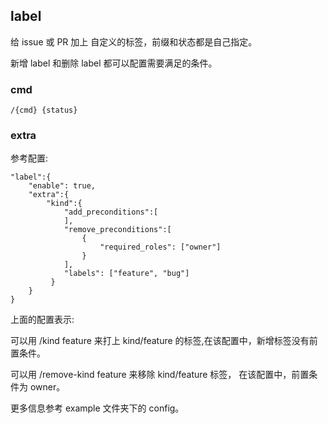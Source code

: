 ## label

给 issue 或 PR 加上 自定义的标签，前缀和状态都是自己指定。

新增 label 和删除 label 都可以配置需要满足的条件。

### cmd

```
/{cmd} {status}
```

### extra

参考配置:

```
"label":{
    "enable": true,
    "extra":{
        "kind":{
            "add_preconditions":[
            ],
            "remove_preconditions":[
                {
                    "required_roles": ["owner"]
                }
            ],
            "labels": ["feature", "bug"]
         }
    }
}
```

上面的配置表示:

可以用 /kind feature 来打上 kind/feature 的标签,在该配置中，新增标签没有前置条件。

可以用 /remove-kind feature 来移除 kind/feature 标签， 在该配置中，前置条件为 owner。

更多信息参考 example 文件夹下的 config。
